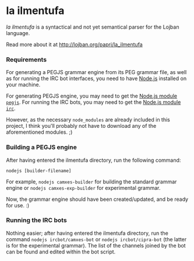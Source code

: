 la ilmentufa
=========

_la ilmentufa_ is a syntactical and not yet semantical parser for the Lojban language.

Read more about it at http://lojban.org/papri/la_ilmentufa


### Requirements ###

For generating a PEGJS grammar engine from its PEG grammar file, as well as for running the IRC bot interfaces, you need to have [Node.js](https://nodejs.org/) installed on your machine.

For generating PEGJS engine, you may need to get the [Node.js module `pegjs`](http://pegjs.org/).
For running the IRC bots, you may need to get the [Node.js module `irc`](https://github.com/martynsmith/node-irc).

However, as the necessary `node_modules` are already included in this project, I think you'll probably not have to download any of the aforementioned modules. ;)


### Building a PEGJS engine ###

After having entered the ilmentufa directory, run the following command:

```
nodejs [builder-filename]
```

For example, `nodejs camxes-builder` for building the standard grammar engine or `nodejs camxes-exp-builder` for experimental grammar.

Now, the grammar engine should have been created/updated, and be ready for use. :)


### Running the IRC bots ###

Nothing easier; after having entered the ilmentufa directory, run the command `nodejs ircbot/camxes-bot` or `nodejs ircbot/cipra-bot` (the latter is for the experimental grammar).
The list of the channels joined by the bot can be found and edited within the bot script.
